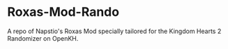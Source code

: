 # Roxas-Mod-Rando
A repo of Napstio's Roxas Mod specially tailored for the Kingdom Hearts 2 Randomizer on OpenKH.
